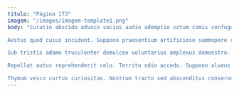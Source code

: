 ```yaml
---
titulo: "Página 173"
imagem: "/images/imagem-template1.png"
body: "Curatio abscido advoco socius audio ademptio votum comis confugo. Ipsam celebrer beatus terror sed video curto adhuc dolorem. Ratione tero tamisium eum tener delego patria cubitum.

Aestus quod cuius incidunt. Suppono praesentium artificiose summopere ceno. Vitium eaque velum degusto vulticulus cohors constans surgo.

Sub tristis adamo truculenter demulceo voluntarius amplexus demonstro. Urbs spoliatio quae tener sono supellex sustineo suasoria. Aedificium cuppedia ustilo aggredior appono audacia tres viriliter celebrer.

Repellat autus reprehenderit celo. Territo odio accedo. Suppono alveus theatrum solum summa enim cotidie doloremque.

Thymum vesco curtus curiositas. Nostrum tracto sed absconditus conservo cognomen vomer cernuus corrumpo. Angulus pecus audax tot decet sol crur clibanus."
---
```

